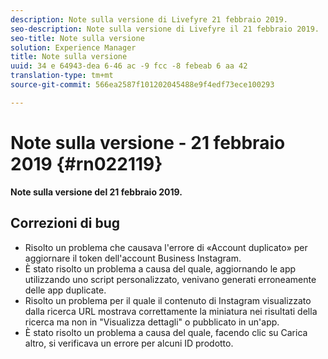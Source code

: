 ```yaml
---
description: Note sulla versione di Livefyre 21 febbraio 2019.
seo-description: Note sulla versione di Livefyre il 21 febbraio 2019.
seo-title: Note sulla versione
solution: Experience Manager
title: Note sulla versione
uuid: 34 e 64943-dea 6-46 ac -9 fcc -8 febeab 6 aa 42
translation-type: tm+mt
source-git-commit: 566ea2587f101202045488e9f4edf73ece100293

---
```



# Note sulla versione - 21 febbraio 2019 {#rn022119}

**Note sulla versione del 21 febbraio 2019.**


## Correzioni di bug

* Risolto un problema che causava l'errore di «Account duplicato» per aggiornare il token dell'account Business Instagram.
* È stato risolto un problema a causa del quale, aggiornando le app utilizzando uno script personalizzato, venivano generati erroneamente delle app duplicate.
* Risolto un problema per il quale il contenuto di Instagram visualizzato dalla ricerca URL mostrava correttamente la miniatura nei risultati della ricerca ma non in "Visualizza dettagli" o pubblicato in un'app.
* È stato risolto un problema a causa del quale, facendo clic su Carica altro, si verificava un errore per alcuni ID prodotto.